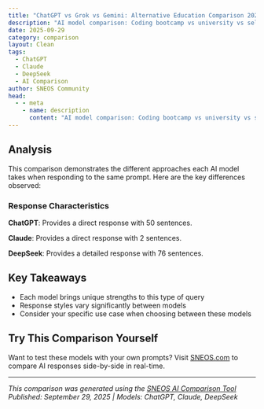 ```yaml
---
title: "ChatGPT vs Grok vs Gemini: Alternative Education Comparison 2025"
description: "AI model comparison: Coding bootcamp vs university vs self-taught - best path to tech career?..."
date: 2025-09-29
category: comparison
layout: Clean
tags:
  - ChatGPT
  - Claude
  - DeepSeek
  - AI Comparison
author: SNEOS Community
head:
  - - meta
    - name: description
      content: "AI model comparison: Coding bootcamp vs university vs self-taught - best path to tech career?..."
---
```


<ChatComparison
  title="ChatGPT vs Grok vs Gemini: Alternative Education Comparison 2025"
  prompt="Coding bootcamp vs university vs self-taught - best path to tech career?"
  :responses='{
    "ChatGPT": "Choosing the best path to a tech career\u2014coding bootcamp, university, or self-taught\u2014depends on your goals, learning style, timeline, and resources. Here\u0027s a comparison to help you decide:\n\n### 1. University (Computer Science or Related Degree)\n**Pros:**\n- Comprehensive and deep understanding of computer science fundamentals (algorithms, data structures, systems, theory).\n- Recognized and respected credential by many employers.\n- Exposure to a broad curriculum including math, programming, software engineering, hardware, etc.\n- Opportunities for internships, networking, research, and campus recruiting.\n- Access to career services and alumni networks.\n\n**Cons:**\n- Takes 3-4 years (or more) to complete.\n- Expensive (tuition, time investment).\n- Sometimes less focus on practical, job-ready skills and newest technologies.\n- May be less flexible in curriculum.\n\n**Best for:**\n- Those who want a solid theoretical foundation.\n- People interested in roles like software engineering, research, or roles requiring deep technical knowledge.\n- Those who want the college experience and broader education.\n\n---\n\n### 2. Coding Bootcamp\n**Pros:**\n- Intensive, focused training on practical programming skills (often full-stack web development, data science, etc.).\n- Short duration (3-6 months), faster route to job market.\n- Curriculum designed around current industry demands.\n- Often includes career support, interview prep, and portfolio building.\n- More affordable than university.\n\n**Cons:**\n- Less theoretical depth; may lack understanding of fundamentals.\n- Quality varies widely across bootcamps.\n- Credential not as widely recognized by all employers.\n- Intense and fast-paced; requires commitment.\n- Some employers may still prefer a degree for certain roles.\n\n**Best for:**\n- Career changers or those looking to upskill quickly.\n- People with some prior experience who want practical, job-ready skills.\n- Those who want to enter the workforce fast.\n\n---\n\n### 3. Self-Taught\n**Pros:**\n- Very flexible and low cost.\n- Learn at your own pace, choose what technologies and topics interest you.\n- Develop strong self-discipline and problem-solving skills.\n- Ability to tailor learning to specific goals or niches.\n- Growing number of resources available online (free and paid).\n\n**Cons:**\n- Can be hard to stay motivated and structured without a curriculum.\n- May lack networking opportunities and career support.\n- Employers may require proof of skills through projects, portfolios, or certifications.\n- Risk of learning gaps without guided instruction.\n\n**Best for:**\n- Highly motivated, disciplined learners.\n- Those with limited resources or time.\n- People interested in niche or newer technologies not covered in traditional programs.\n- Individuals who want to build a robust portfolio on their own terms.\n\n---\n\n### Summary Table\n\n| Path          | Time          | Cost            | Depth of Knowledge       | Job-Readiness         | Credential           | Networking \u0026 Support           |\n|---------------|---------------|-----------------|-------------------------|----------------------|----------------------|-------------------------------|\n| University    | 3-4 years     | High            | Deep theoretical \u002B practical | Moderate to High      | Degree (widely recognized) | Good (campus, recruiters)      |\n| Bootcamp      | 3-6 months    | Moderate        | Practical, skills-focused   | High                 | Certificate (varies) | Moderate (career services)     |\n| Self-Taught   | Variable      | Low             | Variable, depends on learner | Variable             | None or certifications | Low, relies on networking effort |\n\n---\n\n### Final Advice\n- **If you have time and resources:** A university degree offers strong fundamentals and broad opportunities.\n- **If you want to switch careers quickly:** A reputable coding bootcamp can get you job-ready fast.\n- **If you\u2019re self-motivated and resourceful:** Self-teaching is viable and flexible but requires discipline.\n\nMany successful tech professionals combine paths\u2014e.g., learning fundamentals at university, then doing a bootcamp or self-study to gain practical skills, or self-learning alongside a job.\n\nConsider your personal situation, career goals, learning preferences, and financial situation to choose the best path for you.",
    "Claude": "Invalid API source. Please specify \u0027openai\u0027, \u0027anthropic\u0027, \u0027gemini\u0027, \u0027gemini-grounding\u0027, \u0027deepseek\u0027, \u0027grok\u0027, \u0027grok-live\u0027, or \u0027mistral\u0027.",
    "DeepSeek": "Of course. This is one of the most common and important questions for aspiring tech professionals. There is no single \u0022best\u0022 path\u2014the right choice depends entirely on your **goals, learning style, timeline, and budget**.\n\nLet\u0027s break down each option in detail.\n\n---\n\n### 1. University Degree (Computer Science)\n\nThe traditional, well-trodden path.\n\n**Pros:**\n*   **Depth of Knowledge:** You learn the fundamental \u0022why\u0022 behind the \u0022how.\u0022 This includes complex topics like algorithms, data structures, computer architecture, discrete math, and theory. This foundation is invaluable for solving novel, complex problems.\n*   **Credibility \u0026 Credential:** A CS degree is the gold standard for many employers, especially for large, established tech companies (FAANG), research roles, and fields like embedded systems or machine learning. It easily passes HR filters.\n*   **Holistic Development \u0026 Network:** You gain more than just coding skills. You develop critical thinking, problem-solving, and communication skills. The network you build with professors and peers can be a career-long asset.\n*   **Internship Opportunities:** Universities have strong career centers and partnerships that provide structured pathways to high-quality internships, which are often the easiest way to land a full-time job.\n\n**Cons:**\n*   **Time \u0026 Cost:** This is the biggest drawback. A 4-year degree is a significant investment of time and a very high financial cost, often leading to substantial student debt.\n*   **Pace \u0026 Practicality:** The curriculum can be slow and theoretical. You might spend a semester on C\u002B\u002B memory management but never touch a modern web framework like React or a cloud platform like AWS.\n*   **Not Always Job-Focused:** You\u0027ll graduate with a strong foundation but may lack the specific, practical skills needed to be immediately productive in a standard web development job.\n\n**Best For:**\n*   Those who want a deep, theoretical foundation in computing.\n*   People targeting roles in cutting-edge fields like AI, quantum computing, or systems programming.\n*   Individuals who value the traditional college experience and network.\n*   Anyone who wants the long-term career flexibility and credibility that a degree provides.\n\n---\n\n### 2. Coding Bootcamp\n\nAn intensive, accelerated path focused on job readiness.\n\n**Pros:**\n*   **Speed \u0026 Focus:** Bootcamps are designed to get you job-ready in 3-6 months. The curriculum is laser-focused on in-demand, practical skills (e.g., full-stack JavaScript, Python, React, Node.js).\n*   **Practical, Project-Based Learning:** You spend most of your time building projects for your portfolio. You learn how to use industry-standard tools like Git, GitHub, and agile methodologies.\n*   **Career Support:** A major selling point is the career services. Good bootcamps offer resume help, interview coaching, networking events, and partnerships with companies looking to hire graduates.\n*   **Strong Community:** You are immersed in a cohort of like-minded individuals, creating a powerful support system and professional network.\n\n**Cons:**\n*   **High Cost, Fast Pace:** Bootcamps are expensive ($10k - $20k\u002B) and the intensity can lead to burnout. It\u0027s a \u0022drinking from a firehose\u0022 experience.\n*   **Shallow Foundation:** You learn *how* to build things, but not always the deep *why*. This can make it harder to adapt to new technologies or solve complex, non-standard problems later in your career.\n*   **Varying Quality:** The bootcamp market is unregulated. Some are exceptional, while others are predatory. You must do thorough research.\n*   **Credential Gap:** Some older or more traditional companies may still prioritize a degree, though this is changing rapidly.\n\n**Best For:**\n*   Career-changers who need to get a job in tech as quickly as possible.\n*   Highly motivated, disciplined individuals who thrive in fast-paced environments.\n*   Those who learn best by doing and building things.\n*   People who have some savings or can secure a financing plan.\n\n---\n\n### 3. Self-Taught Path\n\nThe path of ultimate flexibility and self-discipline.\n\n**Pros:**\n*   **Ultra-Low Cost:** The resources available for free or at low cost are incredible (freeCodeCamp, The Odin Project, YouTube, MOOCs like Coursera/edX).\n*   **Complete Flexibility:** You learn at your own pace, on your own schedule. You can design a curriculum that perfectly matches your interests.\n*   **Initiative \u0026 Grit:** Successfully landing a job as a self-taught developer demonstrates immense self-motivation, problem-solving skills, and passion\u2014qualities highly valued by employers.\n\n**Cons:**\n*   **Lack of Structure:** It\u0027s easy to get lost, jump between topics, and lose motivation without a clear roadmap or deadlines.\n*   **No Built-in Support Network:** You lack the direct mentorship, peer support, and career services of the other paths. You have to build your network from scratch.\n*   **The Credibility Hurdle:** You have to work harder to prove your skills. Your portfolio, personal projects, and contributions to open-source become your primary credentials.\n*   **Knowledge Gaps:** It\u0027s easy to skip over important but difficult foundational topics without a structured curriculum to guide you.\n\n**Best For:**\n*   The extremely self-motivated, disciplined, and resourceful individual.\n*   Natural problem-solvers who enjoy the process of independent learning.\n*   Those on a very tight budget who cannot afford other options.\n*   People who already have a related degree or background and are looking to skill-up.\n\n---\n\n### Head-to-Head Comparison\n\n| Factor | University | Bootcamp | Self-Taught |\n| :--- | :--- | :--- | :--- |\n| **Time** | 4\u002B Years | 3-6 Months | 6 Months - 2\u002B Years |\n| **Cost** | Very High ($50k-$200k\u002B) | High ($10k-$20k\u002B) | Very Low (Free - $1k) |\n| **Depth of Knowledge** | **Deep \u0026 Theoretical** | **Narrow \u0026 Practical** | Varies Wildly |\n| **Career Support** | Strong (Internships, Career Fairs) | Very Strong (Dedicated Services) | None (You build it yourself) |\n| **Network** | Strong \u0026 Diverse | Strong \u0026 Focused | Weak (You build it yourself) |\n| **Proof of Skill** | Degree Credential | Bootcamp Certificate, Portfolio | **Portfolio, Projects, GitHub** |\n\n### The Hybrid Path \u0026 The Reality of the Job Market\n\nThe lines between these paths are blurring. Many successful developers have hybrid backgrounds:\n*   A **Biology major** who did a **bootcamp**.\n*   A **self-taught programmer** who later got a **CS degree** to advance into a specialized field.\n*   A **CS graduate** who uses **self-taught resources** to learn the latest frameworks.\n\n**The most important thing to understand:** **No path will hand you a job.** The tech industry is a **meritocracy**. At the end of the day, you will be hired based on your ability to **solve problems and demonstrate your skills.**\n\nYour portfolio, your practical coding ability (proven in technical interviews), your communication skills, and your cultural fit are what ultimately land you the role.\n\n### Final Recommendation\n\n*   **Choose University if:** You have the time and money, value a deep theoretical foundation, and aim for a long, versatile career potentially in research or highly complex engineering fields.\n*   **Choose a Bootcamp if:** You are a career-changer on a tight timeline, learn best in a structured, immersive environment, and can handle the pace and cost for a fast track to a web development job.\n*   **Choose Self-Taught if:** You are exceptionally disciplined, resourceful, on a very tight budget, and enjoy the challenge of forging your own path.\n\n**No matter which path you choose, your success will depend on your consistency, your ability to build a strong portfolio, and your relentless effort in networking and preparing for interviews.**"
  }'
  published-date="16:24"
/>

## Analysis

This comparison demonstrates the different approaches each AI model takes when responding to the same prompt. Here are the key differences observed:

### Response Characteristics

**ChatGPT**: Provides a direct response with 50 sentences. 

**Claude**: Provides a direct response with 2 sentences. 

**DeepSeek**: Provides a detailed response with 76 sentences. 

## Key Takeaways

- Each model brings unique strengths to this type of query
- Response styles vary significantly between models
- Consider your specific use case when choosing between these models

## Try This Comparison Yourself

Want to test these models with your own prompts? Visit [SNEOS.com](https://sneos.com) to compare AI responses side-by-side in real-time.

---

*This comparison was generated using the [SNEOS AI Comparison Tool](https://sneos.com)*
*Published: September 29, 2025 | Models: ChatGPT, Claude, DeepSeek*
